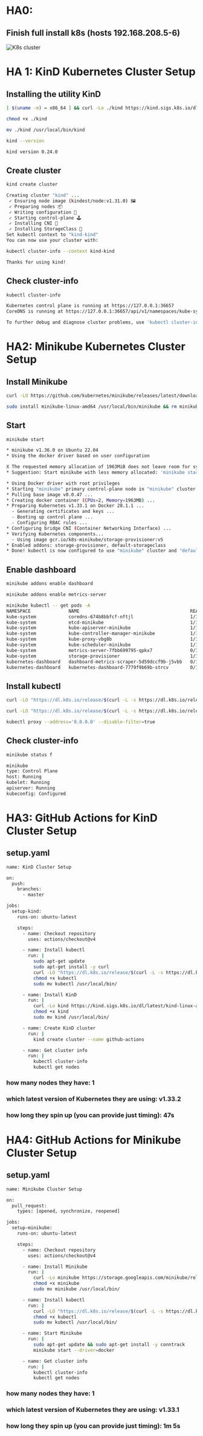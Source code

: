 # HA0:

## Finish full install k8s (hosts 192.168.208.5-6)

![K8s cluster](https://github.com/MakTruue/sa.it-academy.by/blob/md-sa2-32-25/Ruslan_Makarevich/09.K8s.Install/k8s_cluster.jpg)

# HA 1: KinD Kubernetes Cluster Setup

## Installing the utility KinD

```bash
[ $(uname -m) = x86_64 ] && curl -Lo ./kind https://kind.sigs.k8s.io/dl/v0.24.0/kind-linux-amd64

chmod +x ./kind

mv ./kind /usr/local/bin/kind

kind --version

kind version 0.24.0
```
## Create cluster

```bash
kind create cluster

Creating cluster "kind" ...
 ✓ Ensuring node image (kindest/node:v1.31.0) 🖼
 ✓ Preparing nodes 📦
 ✓ Writing configuration 📜
 ✓ Starting control-plane 🕹️
 ✓ Installing CNI 🔌
 ✓ Installing StorageClass 💾
Set kubectl context to "kind-kind"
You can now use your cluster with:

kubectl cluster-info --context kind-kind

Thanks for using kind!
```

## Check cluster-info

```bash
kubectl cluster-info

Kubernetes control plane is running at https://127.0.0.1:36657
CoreDNS is running at https://127.0.0.1:36657/api/v1/namespaces/kube-system/services/kube-dns:dns/proxy

To further debug and diagnose cluster problems, use 'kubectl cluster-info dump'.
```

# HA2: Minikube Kubernetes Cluster Setup

## Install Minikube

```bash
curl -LO https://github.com/kubernetes/minikube/releases/latest/download/minikube-linux-amd64

sudo install minikube-linux-amd64 /usr/local/bin/minikube && rm minikube-linux-amd64
```

## Start

```bash
minikube start

* minikube v1.36.0 on Ubuntu 22.04
* Using the docker driver based on user configuration

X The requested memory allocation of 1963MiB does not leave room for system overhead (total system memory: 1963MiB). You may face stability issues.
* Suggestion: Start minikube with less memory allocated: 'minikube start --memory=1963mb'

* Using Docker driver with root privileges
* Starting "minikube" primary control-plane node in "minikube" cluster
* Pulling base image v0.0.47 ...
* Creating docker container (CPUs=2, Memory=1963MB) ...
* Preparing Kubernetes v1.33.1 on Docker 28.1.1 ...
  - Generating certificates and keys ...
  - Booting up control plane ...
  - Configuring RBAC rules ...
* Configuring bridge CNI (Container Networking Interface) ...
* Verifying Kubernetes components...
  - Using image gcr.io/k8s-minikube/storage-provisioner:v5
* Enabled addons: storage-provisioner, default-storageclass
* Done! kubectl is now configured to use "minikube" cluster and "default" namespace by default
```

## Enable dashboard

```bash
minikube addons enable dashboard

minikube addons enable metrics-server

minikube kubectl -- get pods -A
NAMESPACE              NAME                                         READY   STATUS              RESTARTS   AGE
kube-system            coredns-674b8bbfcf-nftjl                     1/1     Running             0          12m
kube-system            etcd-minikube                                1/1     Running             0          12m
kube-system            kube-apiserver-minikube                      1/1     Running             0          12m
kube-system            kube-controller-manager-minikube             1/1     Running             0          12m
kube-system            kube-proxy-vbg8b                             1/1     Running             0          12m
kube-system            kube-scheduler-minikube                      1/1     Running             0          12m
kube-system            metrics-server-7fbb699795-qpkx7              0/1     ContainerCreating   0          4s
kube-system            storage-provisioner                          1/1     Running             0          12m
kubernetes-dashboard   dashboard-metrics-scraper-5d59dccf9b-j5vbb   0/1     ContainerCreating   0          35s
kubernetes-dashboard   kubernetes-dashboard-7779f9b69b-strcv        0/1     ContainerCreating   0          35s
```

## Install kubectl

```bash
curl -LO "https://dl.k8s.io/release/$(curl -L -s https://dl.k8s.io/release/stable.txt)/bin/linux/arm64/kubectl"

curl -LO "https://dl.k8s.io/release/$(curl -L -s https://dl.k8s.io/release/stable.txt)/bin/linux/arm64/kubectl"

kubectl proxy --address='0.0.0.0' --disable-filter=true
```

## Check cluster-info
```bash
minikube status f

minikube
type: Control Plane
host: Running
kubelet: Running
apiserver: Running
kubeconfig: Configured
```

# HA3: GitHub Actions for KinD Cluster Setup

## setup.yaml

```bash
name: KinD Cluster Setup

on:
  push:
    branches:
      - master

jobs:
  setup-kind:
    runs-on: ubuntu-latest

    steps:
      - name: Checkout repository
        uses: actions/checkout@v4

      - name: Install kubectl
        run: |
          sudo apt-get update
          sudo apt-get install -y curl
          curl -LO "https://dl.k8s.io/release/$(curl -L -s https://dl.k8s.io/release/stable.txt)/bin/linux/amd64/kubectl"
          chmod +x kubectl
          sudo mv kubectl /usr/local/bin/

      - name: Install KinD
        run: |
          curl -Lo kind https://kind.sigs.k8s.io/dl/latest/kind-linux-amd64
          chmod +x kind
          sudo mv kind /usr/local/bin/

      - name: Create KinD cluster
        run: |
          kind create cluster --name github-actions

      - name: Get cluster info
        run: |
          kubectl cluster-info
          kubectl get nodes
```

### how many nodes they have: 1

### which latest version of Kubernetes they are using: v1.33.2

### how long they spin up (you can provide just timing): 47s

# HA4: GitHub Actions for Minikube Cluster Setup

## setup.yaml

```bash
name: Minikube Cluster Setup

on:
  pull_request:
    types: [opened, synchronize, reopened]

jobs:
  setup-minikube:
    runs-on: ubuntu-latest

    steps:
      - name: Checkout repository
        uses: actions/checkout@v4

      - name: Install Minikube
        run: |
          curl -Lo minikube https://storage.googleapis.com/minikube/releases/latest/minikube-linux-amd64
          chmod +x minikube
          sudo mv minikube /usr/local/bin/

      - name: Install kubectl
        run: |
          curl -LO "https://dl.k8s.io/release/$(curl -L -s https://dl.k8s.io/release/stable.txt)/bin/linux/amd64/kubectl"
          chmod +x kubectl
          sudo mv kubectl /usr/local/bin/

      - name: Start Minikube
        run: |
          sudo apt-get update && sudo apt-get install -y conntrack
          minikube start --driver=docker

      - name: Get cluster info
        run: |
          kubectl cluster-info
          kubectl get nodes
```

### how many nodes they have: 1

### which latest version of Kubernetes they are using: v1.33.1

### how long they spin up (you can provide just timing): 1m 5s
